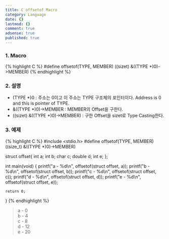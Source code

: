 ```yaml
---
title: C offsetof Macro
category: Language
date: {}
lastmod: {}
comment: true
adsense: true
published: true
---
```


### 1. Macro

{% highlight C %}
#define‬ offsetof(TYPE, MEMBER) ((sizet) &((TYPE *)0)->MEMBER)
{% endhighlight %}

### 2. 설명

* (TYPE *)0 : 주소는 0이고 이 주소는 TYPE 구조체의 포인터이다. Address is 0 and this is pointer of TYPE.
* &((TYPE *)0)->MEMBER : MEMBER의 Offset을 구한다.
* ((sizet) &((TYPE *)0)->MEMBER) : 구한 Offset을 sizet로 Type Casting한다.

### 3. 예제

{% highlight C %}
#include <stdio.h>
#define  offsetof(TYPE, MEMBER) ((size_t) &((TYPE *)0)->MEMBER)
 
struct offset{
    int a;
    int b;
    char c;
    double d;
    int e;
};
 
int main(void)
{
    printf("a - %d\n", offsetof(struct offset, a));
    printf("b - %d\n", offsetof(struct offset, b));
    printf("c - %d\n", offsetof(struct offset, c));
    printf("d - %d\n", offsetof(struct offset, d));
    printf("e - %d\n", offsetof(struct offset, e));
 
    return 0;
}
{% endhighlight %}

> a - 0 <br>
> b - 4 <br>
> c - 8 <br>
> d - 12 <br>
> e - 20
